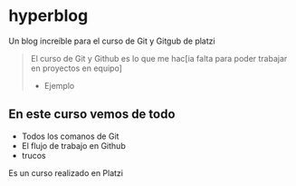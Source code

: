 # hyperblog
Un blog increíble para el curso de Git y Gitgub de platzi
>El curso de Git y Github es lo que me hac[ia falta para poder trabajar en proyectos en equipo]
> - Ejemplo

## En este curso vemos de todo

* Todos los comanos de Git
* El flujo de trabajo en Github
* trucos

Es un curso realizado en Platzi
